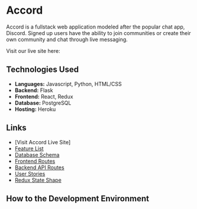 # Accord

Accord is a fullstack web application modeled after the popular chat app, Discord. Signed up users have the ability to join communities or create their own community and chat through live messaging. 

Visit our live site here: 

## Technologies Used
* **Languages:** Javascript, Python, HTML/CSS
* **Backend:** Flask 
* **Frontend:** React, Redux
* **Database:** PostgreSQL
* **Hosting:** Heroku

## Links
* [Visit Accord Live Site]
* [Feature List](https://github.com/kevin9gao/accord-flask-react-project/wiki/Feature-List)
* [Database Schema](https://github.com/kevin9gao/accord-flask-react-project/wiki/Database-Schema)
* [Frontend Routes](https://github.com/kevin9gao/accord-flask-react-project/wiki/Frontend-Routes)
* [Backend API Routes](https://github.com/kevin9gao/accord-flask-react-project/wiki/API-Routes)
* [User Stories](https://github.com/kevin9gao/accord-flask-react-project/wiki/User-Stories)
* [Redux State Shape](https://github.com/kevin9gao/accord-flask-react-project/wiki/State-Shape)


## How to the Development Environment
